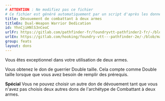 ```yaml
---
# ATTENTION : Ne modifiez pas ce fichier
# Ce fichier est généré automatiquement par un script d'après les données du module Foundry VTT officiel et de sa traduction
title: Dévouement de combattant à deux armes
titleEn: Dual-Weapon Warrior Dedication
id: YhnCjiHNlS3nCeoC
urlFr: https://gitlab.com/pathfinder-fr/foundryvtt-pathfinder2-fr/-/blob/master/data/feats/YhnCjiHNlS3nCeoC.htm
urlEn: https://gitlab.com/hooking/foundry-vtt---pathfinder-2e/-/blob/master/packs/data/feats.db/dual-weapon-warrior-dedication.json
group: feats
layout: dons
---
```

Vous êtes exceptionnel dans votre utilisation de deux armes.

Vous obtenez le don de guerrier <a class="entity-link" data-pack="pf2e.feats-srd" data-id="onde0SxLoxLBTnvm" draggable="true">Double taille</a>. Cela compte comme Double taille lorsque que vous avez besoin de remplir des prérequis.

**Spécial** Vous ne pouvez choisir un autre don de dévouement tant que vous n'avez pas choisis deux autres dons de l'archétype de Combattant à deux armes.


